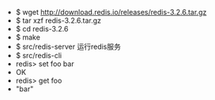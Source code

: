 * $ wget http://download.redis.io/releases/redis-3.2.6.tar.gz
* $ tar xzf redis-3.2.6.tar.gz
* $ cd redis-3.2.6
* $ make
* $ src/redis-server 运行redis服务
* $ src/redis-cli
* redis> set foo bar
* OK
* redis> get foo
* "bar"
